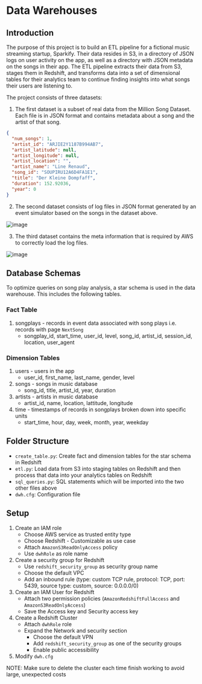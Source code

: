 # Data Warehouses

## Introduction

The purpose of this project is to build an ETL pipeline for a fictional music streaming startup, Sparkify. Their data resides in S3, in a directory of JSON logs on user activity on the app, as well as a directory with JSON metadata on the songs in their app. The ETL pipeline extracts their data from S3, stages them in Redshift, and transforms data into a set of dimensional tables for their analytics team to continue finding insights into what songs their users are listening to.

The project consists of three datasets:

1. The first dataset is a subset of real data from the Million Song Dataset. Each file is in JSON format and contains metadata about a song and the artist of that song.

```json
{
  "num_songs": 1,
  "artist_id": "ARJIE2Y1187B994AB7",
  "artist_latitude": null,
  "artist_longitude": null,
  "artist_location": "",
  "artist_name": "Line Renaud",
  "song_id": "SOUPIRU12A6D4FA1E1",
  "title": "Der Kleine Dompfaff",
  "duration": 152.92036,
  "year": 0
}
```

2. The second dataset consists of log files in JSON format generated by an event simulator based on the songs in the dataset above.

![image](https://video.udacity-data.com/topher/2019/February/5c6c3ce5_log-data/log-data.png)

3. The third dataset contains the meta information that is required by AWS to correctly load the log files.

![image](https://video.udacity-data.com/topher/2022/May/6276f08b_log-json-path/log-json-path.png)

## Database Schemas

To optimize queries on song play analysis, a star schema is used in the data warehouse. This includes the following tables.

### Fact Table

1. songplays - records in event data associated with song plays i.e. records with page `NextSong`
   - songplay_id, start_time, user_id, level, song_id, artist_id, session_id, location, user_agent

### Dimension Tables

1. users - users in the app
   - user_id, first_name, last_name, gender, level
2. songs - songs in music database
   - song_id, title, artist_id, year, duration
3. artists - artists in music database
   - artist_id, name, location, lattitude, longitude
4. time - timestamps of records in songplays broken down into specific units
   - start_time, hour, day, week, month, year, weekday

## Folder Structure

- `create_table.py`: Create fact and dimension tables for the star schema in Redshift
- `etl.py`: Load data from S3 into staging tables on Redshift and then process that data into your analytics tables on Redshift
- `sql_queries.py`: SQL statements which will be imported into the two other files above
- `dwh.cfg`: Configuration file

## Setup

1. Create an IAM role
    - Choose AWS service as trusted entity type
    - Choose Redshift - Customizable as use case
    - Attach `AmazonS3ReadOnlyAccess` policy
    - Use `dwhRole` as role name
2. Create a security group for Redshift
    - Use `redshift_security_group` as security group name
    - Choose the default VPC
    - Add an inbound rule (type: custom TCP rule, protocol: TCP, port: 5439, source type: custom, source: 0.0.0.0/0)
3. Create an IAM User for Redshift
    - Attach two permission policies (`AmazonRedshiftFullAccess` and `AmazonS3ReadOnlyAccess`)
    - Save the Access key and Security access key
4. Create a Redshift Cluster
    - Attach `dwhRole` role
    - Expand the Network and security section
        - Choose the default VPN
        - Add `redshift_security_group` as one of the security groups
        - Enable public accessibility
5. Modify `dwh.cfg`

NOTE: Make sure to delete the cluster each time finish working to avoid large, unexpected costs
